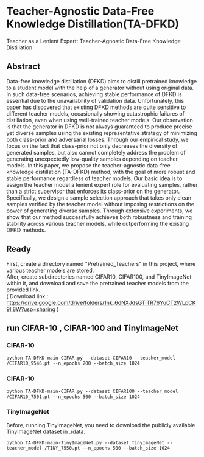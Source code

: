 # Teacher-Agnostic Data-Free Knowledge Distillation(TA-DFKD)

Teacher as a Lenient Expert: Teacher-Agnostic Data-Free Knowledge Distillation

## Abstract 
Data-free knowledge distillation (DFKD) aims to distill pretrained knowledge to a student model with the help of a generator without using original data. In such data-free scenarios, achieving stable performance of DFKD is essential due to the unavailability of validation data. Unfortunately, this paper has discovered that existing DFKD methods are quite sensitive to different teacher models, occasionally showing catastrophic failures of distillation, even when using well-trained teacher models. Our observation is that the generator in DFKD is not always guaranteed to produce precise yet diverse samples using the existing representative strategy of minimizing both class-prior and adversarial losses. Through our empirical study, we focus on the fact that class-prior not only decreases the diversity of generated samples, but also cannot completely address the problem of generating unexpectedly low-quality samples depending on teacher models. In this paper, we propose the teacher-agnostic data-free knowledge distillation (TA-DFKD) method, with the goal of more robust and stable performance regardless of teacher models. Our basic idea is to assign the teacher model a lenient expert role for evaluating samples, rather than a strict supervisor that enforces its class-prior on the generator. Specifically, we design a sample selection approach that takes only clean samples verified by the teacher model without imposing restrictions on the power of generating diverse samples. Through extensive experiments, we show that our method successfully achieves both robustness and training stability across various teacher models, while outperforming the existing DFKD methods.

## Ready 
First, create a directory named "Pretrained_Teachers" in this project, where various teacher models are stored.</br>
After, create subdirectories named CIFAR10, CIFAR100, and TinyImageNet within it, and download and save the pretrained teacher models from the provided link.</br>
( Download link : https://drive.google.com/drive/folders/1nk_6dNXJdsGTlTR76YuCT2WLpCK9II8W?usp=sharing )

## run CIFAR-10 , CIFAR-100 and TinyImageNet 

### CIFAR-10
```
python TA-DFKD-main-CIFAR.py --dataset CIFAR10 --teacher_model /CIFAR10_9546.pt --n_epochs 200 --batch_size 1024
```

### CIFAR-10
```
python TA-DFKD-main-CIFAR.py --dataset CIFAR100 --teacher_model /CIFAR10_7501.pt --n_epochs 500 --batch_size 1024
```

### TinyImageNet
Before, running TinyImageNet, you need to download the publicly available TinyImageNet dataset in ./data.
```
python TA-DFKD-main-TinyImageNet.py --dataset TinyImageNet --teacher_model /TINY_7550.pt --n_epochs 500 --batch_size 1024
```


